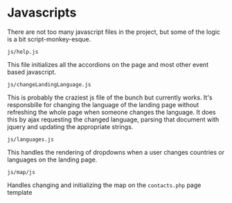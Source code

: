 # Javascripts

There are not too many javascript files in the project, but some of the logic is a bit script-monkey-esque.

`js/help.js`

This file initializes all the accordions on the page and most other event based javascript.

`js/changeLandingLanguage.js`

This is probably the craziest js file of the bunch but currently works. It's responsbille for changing the language of the landing page without refreshing the whole page when someone changes the language. It does this by ajax requesting the changed language, parsing that document with jquery and updating the appropriate strings.

`js/languages.js`

This handles the rendering of dropdowns when a user changes countries or languages on the landing page.

`js/map/js`

Handles changing and initializing the map on the `contacts.php` page template
